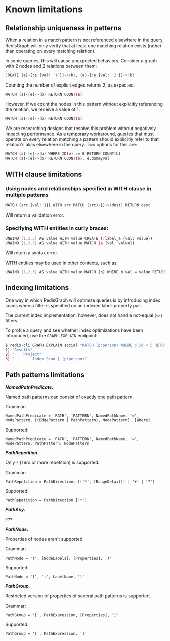 # Known limitations

## Relationship uniqueness in patterns

When a relation in a match pattern is not referenced elsewhere in the query, RedisGraph will only verify that at least one matching relation exists (rather than operating on every matching relation).

In some queries, this will cause unexpected behaviors. Consider a graph with 2 nodes and 2 relations between them:

```sh
CREATE (a)-[:e {val: '1'}]->(b), (a)-[:e {val: '2'}]->(b)
```

Counting the number of explicit edges returns 2, as expected.

```sh
MATCH (a)-[e]->(b) RETURN COUNT(e)
```

However, if we count the nodes in this pattern without explicitly referencing the relation, we receive a value of 1.

```sh
MATCH (a)-[e]->(b) RETURN COUNT(b)
```

We are researching designs that resolve this problem without negatively impacting performance. As a temporary workaround, queries that must operate on every relation matching a pattern should explicitly refer to that relation's alias elsewhere in the query. Two options for this are:

```sh
MATCH (a)-[e]->(b) WHERE ID(e) >= 0 RETURN COUNT(b)
MATCH (a)-[e]->(b) RETURN COUNT(b), e.dummyval
```

## WITH clause limitations

### Using nodes and relationships specified in WITH clause in multiple patterns

```sh
MATCH (src {val: 1}) WITH src MATCH (src)-[]->(dest) RETURN dest
```

Will return a validation error.

### Specifying WITH entities in curly braces:

```sh
UNWIND [1,2,3] AS value WITH value CREATE (:label_a {val: value})
UNWIND [1,2,3] AS value WITH value MATCH (a {val: value})
```

Will return a syntax error.

WITH entities may be used in other contexts, such as:

```sh
UNWIND [1,2,3] AS value WITH value MATCH (b) WHERE b.val = value RETURN b
```

## Indexing limitations

One way in which RedisGraph will optimize queries is by introducing index scans when a filter is specified on an indexed label-property pair.

The current index implementation, however, does not handle not-equal (`<>`) filters.

To profile a query and see whether index optimizations have been introduced, use the `GRAPH.EXPLAIN` endpoint:

```sh
$ redis-cli GRAPH.EXPLAIN social "MATCH (p:person) WHERE p.id < 5 RETURN p"
1) "Results"
2) "    Project"
3) "        Index Scan | (p:person)"
```

## Path patterns limitations 

***NamedPathPredicate.***

Named path patterns can consist of exactly one path pattern.

Grammar:
```
NamedPathPredicate = 'PATH', 'PATTERN', NamedPathName, '=', NodePattern, {(EdgePattern | PathPattern), NodePattern}, [Where]
```

Supported: 
```
NamedPathPredicate = 'PATH', 'PATTERN', NamedPathName, '=', NodePattern, PathPattern, NodePattern
```

***PathRepetition.*** 

Only ```*``` (zero or more repetition) is supported.

Grammar: 
```
PathRepetition = PathDirection, [('*', [RangeDetail]) | '+' | '?']
```
Supported: 
```
PathRepetition = PathDirection ['*']
```

***PathAny.*** 

???

***PathNode.***

Properties of nodes aren't supported.

Grammar: 
```
PathNode = '(', [NodeLabels], [Properties], ')'
```
Supported: 
```
PathNode = '(', ':', LabelName, ')'
```

***PathGroup.***

Restricted version of properties of several path patterns is supported.

Grammar: 
```
PathGroup = '[', PathExpression, [Properties], ']'
```
Supported: 
```
PathGroup = '[', PathExpression, ']'
```